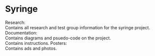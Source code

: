 # Syringe 
Research:  
Contains all research and test group information for the syringe project.  
Documentation:  
Contains diagrams and psuedo-code on the project.  
Contains instructions.
Posters:  
Contains ads and photos.  


